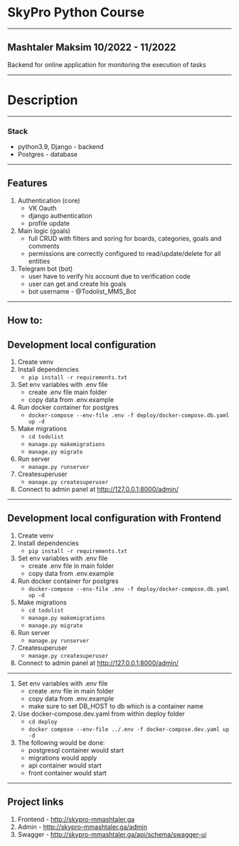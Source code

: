 # SkyPro Python Course #

---

## Mashtaler Maksim 10/2022 - 11/2022
Backend for online application for monitoring the execution of tasks

---
# Description #

---

### Stack ###
- python3.9, Django - backend
- Postgres - database

---

## Features ##

1. Authentication (core)
   - VK Oauth
   - django authentication
   - profile update
2. Main logic (goals)
   - full CRUD with filters and soring for boards, categories, goals and comments
   - permissions are correctly configured to read/update/delete for all entities 
3. Telegram bot (bot) 
   - user have to verify his account due to verification code
   - user can get and create his goals
   - bot username - @Todolist_MMS_Bot

---

## How to: ##

## Development local configuration ##
1) Create venv
2) Install dependencies
   - `pip install -r requirements.txt`
3) Set env variables with .env file 
   - create .env file main folder
   - copy data from .env.example
4) Run docker container for postgres
   - `docker-compose --env-file .env -f deploy/docker-compose.db.yaml up -d`
5) Make migrations
   - `cd todolist`
   - `manage.py makemigrations`
   - `manage.py migrate`
6) Run server 
   - `manage.py runserver`
7) Createsuperuser
   - `manage.py createsuperuser`
8) Connect to admin panel at http://127.0.0.1:8000/admin/

---

## Development local configuration with Frontend 
1) Create venv
2) Install dependencies
   - `pip install -r requirements.txt`
3) Set env variables with .env file 
   - create .env file in main folder
   - copy data from .env.example
4) Run docker container for postgres
   - `docker-compose --env-file .env -f deploy/docker-compose.db.yaml up -d`
5) Make migrations
   - `cd todolist`
   - `manage.py makemigrations`
   - `manage.py migrate`
6) Run server 
   - `manage.py runserver`
7) Createsuperuser
   - `manage.py createsuperuser`
8) Connect to admin panel at http://127.0.0.1:8000/admin/

---

1) Set env variables with .env file 
   - create .env file in main folder
   - copy data from .env.example
   - make sure to set DB_HOST to db which is a container name
2) Use docker-compose.dev.yaml from within deploy folder
   - `cd deploy`
   - `docker compose --env-file ../.env -f docker-compose.dev.yaml up -d`
3) The following would be done:
   - postgresql container would start
   - migrations would apply
   - api container would start
   - front container would start

--- 

## Project links
1) Frontend - http://skypro-mmashtaler.ga
2) Admin - http://skypro-mmashtaler.ga/admin
3) Swagger - http://skypro-mmashtaler.ga/api/schema/swagger-ui